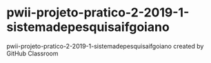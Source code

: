 # pwii-projeto-pratico-2-2019-1-sistemadepesquisaifgoiano
pwii-projeto-pratico-2-2019-1-sistemadepesquisaifgoiano created by GitHub Classroom
